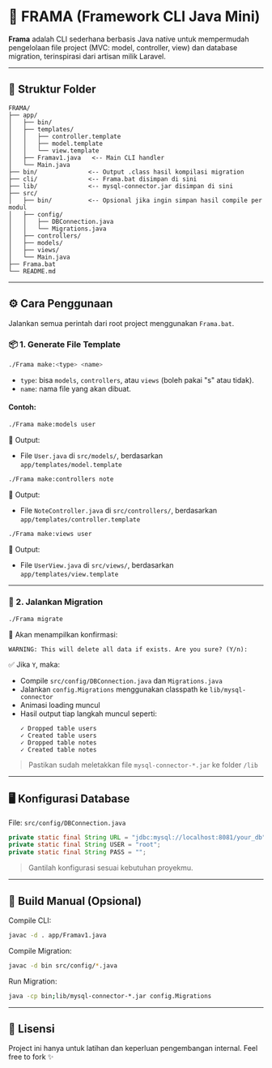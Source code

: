 # 🧰 FRAMA (Framework CLI Java Mini)

**Frama** adalah CLI sederhana berbasis Java native untuk mempermudah pengelolaan file project (MVC: model, controller, view) dan database migration, terinspirasi dari artisan milik Laravel.

---

## 📁 Struktur Folder

```
FRAMA/
├── app/
│   ├── bin/
│   ├── templates/
│   │   ├── controller.template
│   │   ├── model.template
│   │   └── view.template
│   ├── Framav1.java   <-- Main CLI handler
│   └── Main.java
├── bin/              <-- Output .class hasil kompilasi migration
├── cli/              <-- Frama.bat disimpan di sini
├── lib/              <-- mysql-connector.jar disimpan di sini
├── src/
│   ├── bin/          <-- Opsional jika ingin simpan hasil compile per modul
│   ├── config/
│   │   ├── DBConnection.java
│   │   └── Migrations.java
│   ├── controllers/
│   ├── models/
│   ├── views/
│   └── Main.java
├── Frama.bat
└── README.md
```

---

## ⚙️ Cara Penggunaan

Jalankan semua perintah dari root project menggunakan `Frama.bat`.

### 📦 1. Generate File Template

```bash
./Frama make:<type> <name>
```

- `type`: bisa `models`, `controllers`, atau `views` (boleh pakai "s" atau tidak).
- `name`: nama file yang akan dibuat.

#### Contoh:
```bash
./Frama make:models user
```

📁 Output:
- File `User.java` di `src/models/`, berdasarkan `app/templates/model.template`

```bash
./Frama make:controllers note
```

📁 Output:
- File `NoteController.java` di `src/controllers/`, berdasarkan `app/templates/controller.template`

```bash
./Frama make:views user
```

📁 Output:
- File `UserView.java` di `src/views/`, berdasarkan `app/templates/view.template`

---

### 🧨 2. Jalankan Migration

```bash
./Frama migrate
```

🛑 Akan menampilkan konfirmasi:
```
WARNING: This will delete all data if exists. Are you sure? (Y/n):
```

✅ Jika `Y`, maka:

- Compile `src/config/DBConnection.java` dan `Migrations.java`
- Jalankan `config.Migrations` menggunakan classpath ke `lib/mysql-connector`
- Animasi loading muncul
- Hasil output tiap langkah muncul seperti:
  ```
  ✓ Dropped table users
  ✓ Created table users
  ✓ Dropped table notes
  ✓ Created table notes
  ```

> Pastikan sudah meletakkan file `mysql-connector-*.jar` ke folder `/lib`

---

## 🖥️ Konfigurasi Database

File: `src/config/DBConnection.java`

```java
private static final String URL = "jdbc:mysql://localhost:8081/your_db";
private static final String USER = "root";
private static final String PASS = "";
```

> Gantilah konfigurasi sesuai kebutuhan proyekmu.

---

## 🧪 Build Manual (Opsional)

Compile CLI:
```bash
javac -d . app/Framav1.java
```

Compile Migration:
```bash
javac -d bin src/config/*.java
```

Run Migration:
```bash
java -cp bin;lib/mysql-connector-*.jar config.Migrations
```

---

## 📜 Lisensi

Project ini hanya untuk latihan dan keperluan pengembangan internal. Feel free to fork ✨
